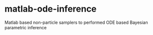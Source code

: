 # matlab-ode-inference
Matlab based non-particle samplers to performed ODE based Bayesian parametric inference
